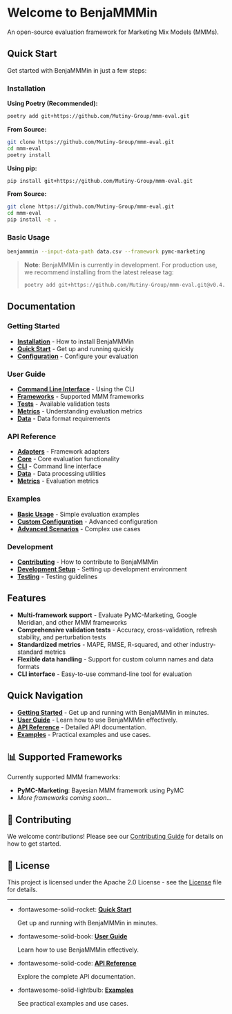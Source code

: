 # Welcome to BenjaMMMin

An open-source evaluation framework for Marketing Mix Models (MMMs).

## Quick Start

Get started with BenjaMMMin in just a few steps:

### Installation

**Using Poetry (Recommended):**
```bash
poetry add git+https://github.com/Mutiny-Group/mmm-eval.git
```

**From Source:**
```bash
git clone https://github.com/Mutiny-Group/mmm-eval.git
cd mmm-eval
poetry install
```

**Using pip:**
```bash
pip install git+https://github.com/Mutiny-Group/mmm-eval.git
```

**From Source:**
```bash
git clone https://github.com/Mutiny-Group/mmm-eval.git
cd mmm-eval
pip install -e .
```

### Basic Usage

```bash
benjammmin --input-data-path data.csv --framework pymc-marketing
```

> **Note**: BenjaMMMin is currently in development. For production use, we recommend installing from the latest release tag:
> 
> ```bash
> poetry add git+https://github.com/Mutiny-Group/mmm-eval.git@v0.4.2
> ```

## Documentation

### Getting Started
- **[Installation](getting-started/installation.md)** - How to install BenjaMMMin
- **[Quick Start](getting-started/quick-start.md)** - Get up and running quickly
- **[Configuration](getting-started/configuration.md)** - Configure your evaluation

### User Guide
- **[Command Line Interface](user-guide/cli.md)** - Using the CLI
- **[Frameworks](user-guide/frameworks.md)** - Supported MMM frameworks
- **[Tests](user-guide/tests.md)** - Available validation tests
- **[Metrics](user-guide/metrics.md)** - Understanding evaluation metrics
- **[Data](user-guide/data.md)** - Data format requirements

### API Reference
- **[Adapters](api/adapters.md)** - Framework adapters
- **[Core](api/core.md)** - Core evaluation functionality
- **[CLI](api/cli.md)** - Command line interface
- **[Data](api/data.md)** - Data processing utilities
- **[Metrics](api/metrics.md)** - Evaluation metrics

### Examples
- **[Basic Usage](examples/basic-usage.md)** - Simple evaluation examples
- **[Custom Configuration](examples/custom-configuration.md)** - Advanced configuration
- **[Advanced Scenarios](examples/advanced-scenarios.md)** - Complex use cases

### Development
- **[Contributing](development/contributing.md)** - How to contribute to BenjaMMMin
- **[Development Setup](development/setup.md)** - Setting up development environment
- **[Testing](development/testing.md)** - Testing guidelines

## Features

- **Multi-framework support** - Evaluate PyMC-Marketing, Google Meridian, and other MMM frameworks
- **Comprehensive validation tests** - Accuracy, cross-validation, refresh stability, and perturbation tests
- **Standardized metrics** - MAPE, RMSE, R-squared, and other industry-standard metrics
- **Flexible data handling** - Support for custom column names and data formats
- **CLI interface** - Easy-to-use command-line tool for evaluation

## Quick Navigation

- **[Getting Started](getting-started/installation.md)** - Get up and running with BenjaMMMin in minutes.
- **[User Guide](user-guide/cli.md)** - Learn how to use BenjaMMMin effectively.
- **[API Reference](api/core.md)** - Detailed API documentation.
- **[Examples](examples/basic-usage.md)** - Practical examples and use cases.

## 📊 Supported Frameworks

Currently supported MMM frameworks:

- **PyMC-Marketing**: Bayesian MMM framework using PyMC
- *More frameworks coming soon...*

## 🤝 Contributing

We welcome contributions! Please see our [Contributing Guide](development/contributing.md) for details on how to get started.

## 📄 License

This project is licensed under the Apache 2.0 License - see the [License](about/license.md) file for details.

---

<div class="grid cards" markdown>

-   :fontawesome-solid-rocket: __[Quick Start](getting-started/quick-start.md)__

    Get up and running with BenjaMMMin in minutes.

-   :fontawesome-solid-book: __[User Guide](user-guide/cli.md)__

    Learn how to use BenjaMMMin effectively.

-   :fontawesome-solid-code: __[API Reference](api/core.md)__

    Explore the complete API documentation.

-   :fontawesome-solid-lightbulb: __[Examples](examples/basic-usage.md)__

    See practical examples and use cases.

</div> 